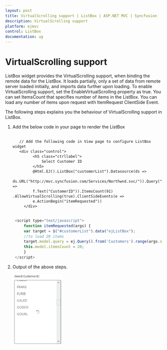 ```yaml
---
layout: post
title: VirtualScrolling support | ListBox | ASP.NET MVC | Syncfusion
description: VirtualScrolling support 
platform: ejmvc
control: ListBox
documentation: ug
---
```


# VirtualScrolling support 

ListBox widget provides the VirtualScrolling support, when binding the remote data for the ListBox. It loads partially, only a set of data from remote server loaded initially, and imports data further upon loading. To enable VirtualScrolling support, set the EnableVirtualScrolling property as true. You can set ItemsCount that specifies number of items in the ListBox. You can load any number of items upon request with ItemRequest ClientSide Event.

The following steps explains you the behaviour of VirtualScrolling support in ListBox.

1. Add the below code in your page to render the ListBox


   ~~~ cshtml
   
	  // Add the following code in View page to configure ListBox widget
	  <div class="control">  
			<h5 class="ctrllabel">
				Select Customer ID
			</h5>  
			@Html.EJ().ListBox("customerList").Datasource(ds =>
			ds.URL("http://mvc.syncfusion.com/Services/Northwnd.svc/")).Query("ej.Query().from('Customers')").ListBoxFields(f => 
			f.Text("CustomerID")).ItemsCount(91) .AllowVirtualScrolling(true).ClientSideEvents(e => 
			e.ActionBegin("itemRequested"))
		</div>
	
   ~~~
   
   
   ~~~ js
	<script type="text/javascript"> 
		function itemRequested(args) {
		var target = $("#customerList").data("ejListBox");
		//to load 20 items
		target.model.query = ej.Query().from('Customers').range(args.start, args.start + 20);
		this.model.itemsCount = 20; 
		}
	</script>
   ~~~
   



2. Output of the above steps.


   ![](Load-on-Demand-support_images/Load-on-Demand-support_img1.png)



